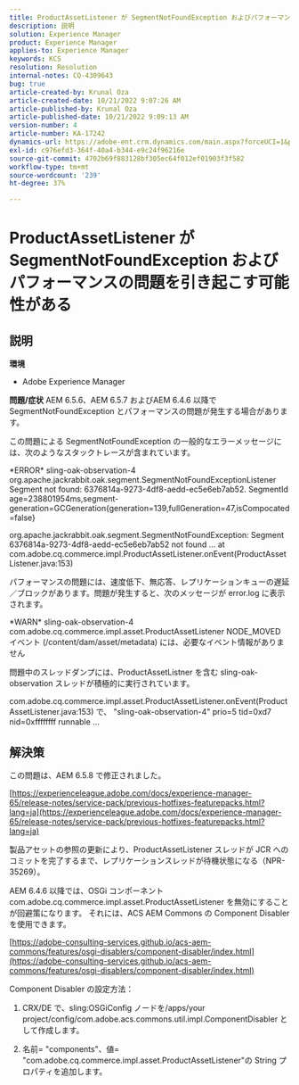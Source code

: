 ```yaml
---
title: ProductAssetListener が SegmentNotFoundException およびパフォーマンスの問題を引き起こす可能性がある
description: 説明
solution: Experience Manager
product: Experience Manager
applies-to: Experience Manager
keywords: KCS
resolution: Resolution
internal-notes: CQ-4309643
bug: true
article-created-by: Krunal Oza
article-created-date: 10/21/2022 9:07:26 AM
article-published-by: Krunal Oza
article-published-date: 10/21/2022 9:09:13 AM
version-number: 4
article-number: KA-17242
dynamics-url: https://adobe-ent.crm.dynamics.com/main.aspx?forceUCI=1&pagetype=entityrecord&etn=knowledgearticle&id=f9b60fc7-1f51-ed11-bba2-0022480867fb
exl-id: c976efd3-364f-40a4-b344-e9c24f96216e
source-git-commit: 4702b69f883128bf305ec64f012ef01903f3f582
workflow-type: tm+mt
source-wordcount: '239'
ht-degree: 37%

---
```


# ProductAssetListener が SegmentNotFoundException およびパフォーマンスの問題を引き起こす可能性がある

## 説明

<b>環境</b>
- Adobe Experience Manager



<b>問題/症状</b>
AEM 6.5.6、AEM 6.5.7 およびAEM 6.4.6 以降で SegmentNotFoundException とパフォーマンスの問題が発生する場合があります。



この問題による SegmentNotFoundException の一般的なエラーメッセージには、次のようなスタックトレースが含まれています。

\*ERROR\* sling-oak-observation-4 org.apache.jackrabbit.oak.segment.SegmentNotFoundExceptionListener Segment not found: 6376814a-9273-4df8-aedd-ec5e6eb7ab52. SegmentId age=238801954ms,segment-generation=GCGeneration{generation=139,fullGeneration=47,isCompocated=false}

org.apache.jackrabbit.oak.segment.SegmentNotFoundException: Segment 6376814a-9273-4df8-aedd-ec5e6eb7ab52 not found ... at com.adobe.cq.commerce.impl.ProductAssetListener.onEvent(ProductAssetListener.java:153)



パフォーマンスの問題には、速度低下、無応答、レプリケーションキューの遅延／ブロックがあります。問題が発生すると、次のメッセージが error.log に表示されます。

\*WARN\* sling-oak-observation-4 com.adobe.cq.commerce.impl.asset.ProductAssetListener NODE_MOVED イベント (/content/dam/asset/metadata) には、必要なイベント情報がありません



問題中のスレッドダンプには、ProductAssetListner を含む sling-oak-observation スレッドが積極的に実行されています。

com.adobe.cq.commerce.impl.asset.ProductAssetListener.onEvent(ProductAssetListener.java:153) で、 &quot;sling-oak-observation-4&quot; prio=5 tid=0xd7 nid=0xffffffff runnable ...


## 解決策


この問題は、AEM 6.5.8 で修正されました。

[https://experienceleague.adobe.com/docs/experience-manager-65/release-notes/service-pack/previous-hotfixes-featurepacks.html?lang=ja](https://experienceleague.adobe.com/docs/experience-manager-65/release-notes/service-pack/previous-hotfixes-featurepacks.html?lang=ja)

製品アセットの参照の更新により、ProductAssetListener スレッドが JCR へのコミットを完了するまで、レプリケーションスレッドが待機状態になる（NPR-35269）。



AEM 6.4.6 以降では、OSGi コンポーネントcom.adobe.cq.commerce.impl.asset.ProductAssetListener を無効にすることが回避策になります。 それには、ACS AEM Commons の Component Disabler を使用できます。

[https://adobe-consulting-services.github.io/acs-aem-commons/features/osgi-disablers/component-disabler/index.html](https://adobe-consulting-services.github.io/acs-aem-commons/features/osgi-disablers/component-disabler/index.html)



Component Disabler の設定方法：

1. CRX/DE で、sling:OSGiConfig ノードを/apps/your project/config/com.adobe.acs.commons.util.impl.ComponentDisabler として作成します。

2. 名前= &quot;components&quot;、値= &quot;com.adobe.cq.commerce.impl.asset.ProductAssetListener&quot;の String プロパティを追加します。
